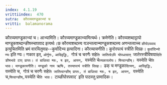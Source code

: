 ```yaml
---
index:  4.1.19
vrittiindex:  470
sutra:  कौरव्यमाण्डूकाभ्यां च
vritti:  balamanorama 
---
```


कौरव्यमाण्डूकाभ्यां च। आभ्यामिति। कौरव्यमाण्डूकाभ्यामित्यर्थः। क्रमेणेति। कौरव्यशब्दाट्टापो माण्डूकशब्दान्ङीषस्चापवाद इत्यर्थः।छ कौरव्यशब्दस्य यञन्तत्वान्माण्डूकशब्दस्य अणन्तत्वाच्च `ङीपोऽपवाद` इत्युचितमिति भ्रमं वारयितुमाह--कुर्वादिभ्य इत्यादिना। कौरव्यायणीति। कुरोरपत्यं स्त्रीति विग्रहः। `कुर्वादिभ्यो ण्यः` इति ण्यः। णकार इत्, `ओर्गुणः,` `आदिवृद्धिः, `गोत्रं च चरणैः सहे`ति जातित्वेऽपि योपधत्वात् `जातेरस्त्रीविषया`दिति ङीषभावे टाप् प्राप्तः। तं बाधित्वा ष्फः, ष इत्, आयन्, `यस्येति चे`त्यकारलोपः। षित्त्वान्ङीष्। `यस्येति चे`ति भावः। माण्डूकायनीति। मण्डूको नाम ऋषिः, तस्यापत्यं स्त्रीति विग्रहः। `ढक् च मण्डूका`दित्यण्, आदिवृद्धिः, `यस्येति च,` `गोत्रं च चरणैः सहे`ति जातित्वान्ङीष् प्राप्तः, तं बाधित्वा ष्फः, ष इत्, आयन्, `यस्येति च,` षित्त्वान्ङीष्, `यस्येति चे`ति भावः। `टाब्ङीपोरपवाद` इति पाठस्तु प्रामादिकः।

